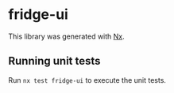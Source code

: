 # fridge-ui

This library was generated with [Nx](https://nx.dev).

## Running unit tests

Run `nx test fridge-ui` to execute the unit tests.
